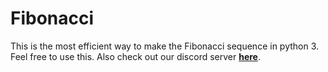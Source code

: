 # Fibonacci
This is the most efficient way to make the Fibonacci sequence in python 3. Feel free to use this. Also check out our discord server **[here](https://discord.gg/vTrYsHg)**.
